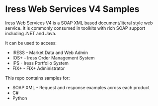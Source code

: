 # Iress Web Services V4 Samples

Iress Web Services V4 is a SOAP XML based document/literal style web service. It is commonly consumed in toolkits with rich SOAP support including .NET and Java.

It can be used to access:
* IRESS - Market Data and Web Admin
* IOS+ - Iress Order Management System
* IPS - Iress Portfolio System
* FIX+ - FIX+ Administrator

This repo contains samples for:
* SOAP XML - Request and response examples across each product
* C#
* Python
